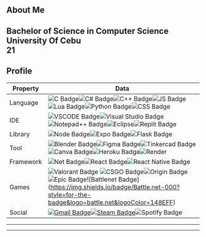 ## About Me

Bachelor of Science in Computer Science<br>
University Of Cebu<br>
21
----
## Profile
Property                 | Data  
-------------------------|------
Language                 | ![C Badge](https://img.shields.io/badge/C-00599C?style=for-the-badge&logo=c&logoColor=white)![C# Badge](https://img.shields.io/badge/C%23-239120?style=for-the-badge&logo=csharp&logoColor=white)![C++ Badge](	https://img.shields.io/badge/C%2B%2B-00599C?style=for-the-badge&logo=c%2B%2B&logoColor=white)![JS Badge](https://img.shields.io/badge/JavaScript-323330?style=for-the-badge&logo=javascript&logoColor=F7DF1E)![Lua Badge](https://img.shields.io/badge/Lua-2C2D72?style=for-the-badge&logo=lua&logoColor=white)![Python Badge](https://img.shields.io/badge/Python-FFD43B?style=for-the-badge&logo=python&logoColor=blue)![CSS Badge](	https://img.shields.io/badge/CSS3-1572B6?style=for-the-badge&logo=css3&logoColor=white)
IDE                      | ![VSCODE Badge](https://img.shields.io/badge/VSCode-0078D4?style=for-the-badge&logo=visual%20studio%20code&logoColor=white)![Visual Studio Badge](https://img.shields.io/badge/Visual_Studio-5C2D91?style=for-the-badge&logo=visual%20studio&logoColor=white)![Notepad++ Badge](https://img.shields.io/badge/Notepad++-90E59A.svg?style=for-the-badge&logo=notepad%2B%2B&logoColor=black)![Eclipse](https://img.shields.io/badge/Eclipse-2C2255?style=for-the-badge&logo=eclipse&logoColor=white)![Replit Badge](https://img.shields.io/badge/replit-667881?style=for-the-badge&logo=replit&logoColor=white)
Library                  | ![Node Badge](https://img.shields.io/badge/Node%20js-339933?style=for-the-badge&logo=nodedotjs&logoColor=white)![Expo Badge](https://img.shields.io/badge/Expo-1B1F23?style=for-the-badge&logo=expo&logoColor=white)![Flask Badge](https://img.shields.io/badge/Flask-000000?style=for-the-badge&logo=flask&logoColor=white)
Tool                     | ![Blender Badge](https://img.shields.io/badge/blender-%23F5792A.svg?style=for-the-badge&logo=blender&logoColor=white)![Figma Badge](https://img.shields.io/badge/Figma-F24E1E?style=for-the-badge&logo=figma&logoColor=white)![Tinkercad Badge](https://img.shields.io/badge/tinkercad-1477D1?style=for-the-badge&logo=tinkercad&logoColor=white)![Canva Badge](https://img.shields.io/badge/Canva-%2300C4CC.svg?&style=for-the-badge&logo=Canva&logoColor=white)![Heroku Badge](https://img.shields.io/badge/Heroku-430098?style=for-the-badge&logo=heroku&logoColor=white)![Render](https://img.shields.io/badge/Render-46E3B7?style=for-the-badge&logo=render&logoColor=white)
Framework                | ![Net Badge](https://img.shields.io/badge/.NET-512BD4?style=for-the-badge&logo=dotnet&logoColor=white)![React Badge](https://img.shields.io/badge/React-20232A?style=for-the-badge&logo=react&logoColor=61DAFB)![React Native Badge](https://img.shields.io/badge/React_Native-20232A?style=for-the-badge&logo=react&logoColor=61DAFB)
Games                    | ![Valorant Badge](https://img.shields.io/badge/Valorant-fa4454?style=for-the-badge&logo=valorant&logoColor=white) ![CSGO Badge](https://img.shields.io/badge/Counter_Strike-000000?style=for-the-badge&logo=counter-strike&logoColor=white)![Origin Badge](https://img.shields.io/badge/Origin-F56C2D?style=for-the-badge&logo=origin&logoColor=white)![Epic Badge](https://img.shields.io/badge/Epic%20Games-313131?style=for-the-badge&logo=Epic%20Games&logoColor=white!)![Battlenet Badge](https://img.shields.io/badge/Battle.net-000?style=for-the-badge&logo=battle.net&logoColor=148EFF)
Social                   | [![Gmail Badge](https://img.shields.io/badge/Gmail-D14836?style=for-the-badge&logo=gmail&logoColor=white)](mailto:playboysright@gmail.com)[![Steam Badge](https://img.shields.io/badge/Steam-000000?style=for-the-badge&logo=steam&logoColor=white)](https://steamcommunity.com/id/lumiknows/)![Spotify Badge](https://img.shields.io/badge/Spotify-1ED760?&style=for-the-badge&logo=spotify&logoColor=white)

----
----
